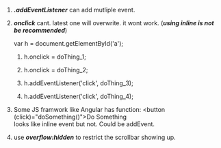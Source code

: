 1. ***.addEventListener*** can add mutliple event.
2. ***onclick*** cant. latest one will overwrite. it wont work. (***using inline is not be recommended***)


    var h = document.getElementById('a');
    1. h.onclick = doThing_1;
    2. h.onclick = doThing_2;

    3. h.addEventListener('click', doThing_3);
    4. h.addEventListener('click', doThing_4);
3. Some JS framwork like Angular has function:
    <button (click)="doSomething()">Do Something</button><br>
    looks like inline event but not. Could be addEvent.
4. use ***overflow:hidden*** to restrict the scrollbar showing up.
